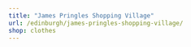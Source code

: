 ```yaml
---
title: "James Pringles Shopping Village"
url: /edinburgh/james-pringles-shopping-village/
shop: clothes
---
```

